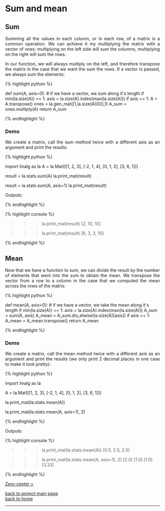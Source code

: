 # Sum and mean
## Sum
<div style="text-align: justify">
<p>Summing all the values in each column, or in each row, of a matrix is a
common operation. We can achieve it my multiplying the matrix with a vector of
ones: multiplying on the left side will sum the columns, multiplying on the
right will sum the rows.</p>

<p>In our function, we will always multiply on the left, and therefore
transpose the matrix in the case that we want the sum the rows. If a vector is
passed, we always sum the elements:</p>
</div>

{% highlight python %}

def sum(A, axis=0):
    # if we have a vector, we sum along it's length
    if min(la.size(A)) == 1:
        axis = la.size(A).index(max(la.size(A)))
    if axis == 1:
        A = A.transpose()
    ones = la.gen_mat([1,la.size(A)[0]],1)
    A_sum = ones.multiply(A)
    return A_sum

{% endhighlight %}

### Demo

<div style="text-align: justify">
<p>We create a matrix, call the sum method twice with a different axis as an
argument and print the results:</p>
</div>

{% highlight python %}

import linalg as la
A = la.Mat([[1, 2, 3],
            [-2, 1, 4],
            [0, 1, 2],
            [3, 6, 1]])

result = la.stats.sum(A)
la.print_mat(result)

result = la.stats.sum(A, axis=1)
la.print_mat(result)

Outputs:

{% endhighlight %}

{% highlight console %}
>>> la.print_mat(result)
[2, 10, 10]

>>> la.print_mat(result)
[6, 3, 3, 10]

{% endhighlight %}

## Mean
<div style="text-align: justify">
<p>Now that we have a function to sum, we can divide the result by the number
of elements that went into the sum to obtain the mean. We transpose the vector
from a row to a column in the case that we computed the mean across the rows of
the matrix:</p>
</div>

{% highlight python %}

def mean(A, axis=0):
    # if we have a vector, we take the mean along it's length
    if min(la.size(A)) == 1:
        axis = la.size(A).index(max(la.size(A)))
    A_sum = sum(A, axis)
    A_mean = A_sum.div_elwise(la.size(A)[axis])
    if axis == 1:
        A_mean = A_mean.transpose()
    return A_mean

{% endhighlight %}

### Demo

<div style="text-align: justify">
<p>We create a matrix, call the mean method twice with a different axis as an
argument and print the results (we only print 2 decimal places in one case to
make it look pretty):</p>
</div>

{% highlight python %}

import linalg as la

A = la.Mat([[1, 2, 3],
            [-2, 1, 4],
            [0, 1, 2],
            [3, 6, 1]])

la.print_mat(la.stats.mean(A))

la.print_mat(la.stats.mean(A, axis=1), 2)

{% endhighlight %}

Outputs:

{% highlight console %}

>>> la.print_mat(la.stats.mean(A))
[0.5, 2.5, 2.5]

>>> la.print_mat(la.stats.mean(A, axis=1), 2)
[2.0]
[1.0]
[1.0]
[3.33]

{% endhighlight %}

[Zero-center >](./zero_center.md)

[back to project main page](./stats_from_scratch.md)\
[back to home](../index.md)

---
<script src="https://utteranc.es/client.js"
        repo="Matt-A-Bennett/Matt-A-Bennett.github.io"
        issue-term="https://matt-a-bennett.github.io/stats_from_scratch/sum_and_mean.html"
        theme="github-light"
        crossorigin="anonymous"
        async>
</script>

